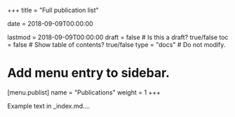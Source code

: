 +++ title = "Full publication list"

date = 2018-09-09T00:00:00

lastmod = 2018-09-09T00:00:00
draft = false # Is this a draft? true/false 
toc = false # Show table of contents? true/false 
type = "docs" # Do not modify.

# Add menu entry to sidebar.
[menu.publist] 
  name = "Publications" 
  weight = 1 
+++

Example text in _index.md....
